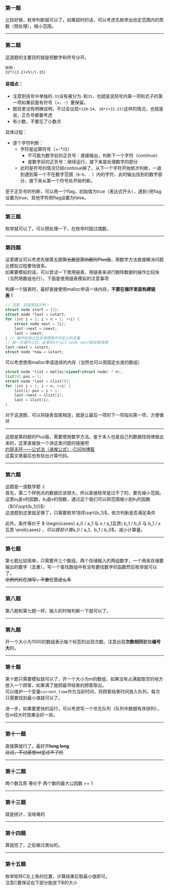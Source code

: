### 第一题

比较好做，枚举判断就可以了。如果超时的话，可以考虑先枚举出给定范围内的质数（预处理），缩小范围。

---

### 第二题

这道题的主要目的就是把数字和符号分开。

```text
样例：
32*((2-2)+5)/(-15)
```

#### 易错点：

- 注意到括号中单独的`-15`没有被分为`-`和`15`，也就是说括号内第一项和式子的第一项如果前面有符号（+、-）要保留。
- 题目里没有明确说明，不过会出现`+120-54`、`10*(+12-23)`这样的情况，也就是说，正负号都要考虑
- 有小数，不要忘了小数点

具体过程：

- 逐个字符判断：
    - 字符是运算符号（+-*/()）
        - 不可能为数字前的正负号：直接输出，判断下一个字符（continue）
        - 是数字前的正负号：继续运行，接下来是处理数字的部分
    - 此时是符号的情况已经continue掉了，从下一个字符开始依次判断，一直到遇到第一个不在数字范围（`0`-`9`、`.`
      ）内的字符，此时输出找到的数字部分，接下来从第一个符号处开始判断。

至于正负号的判断，可以用一个flag，初始值为true（表达式开头），遇到`(`把flag设置为true，其他字符把flag设置为false。

---

### 第三题

枚举就可以了。可以预处理一下，在枚举时跳过偶数。

---

### 第四题

这里建议可以考虑先做第五题~~第五题是第四题的Plus版~~，用数学方法直接解决问题比模拟过程要快很多。  
如果要模拟的话，可以尝试一下使用链表，用链表来进行删除数据的操作比较快（当然用数组也行）。下面是使用链表模拟的注意事项

构建一个链表时，最好直接使用malloc申请一块内存，**不要在循环里面构建链表！**

```c++
// 注意：这是错误示例！
struct node start = {1};
struct node *last = &start;
for (int i = 2; i < n + 1; ++i) {
    struct node next = {i};
    last->next = &next;
    last = &next;
} // 循环结束之后会清理循环中定义的变量
// 每一次循环之后，这里的struct node next都会被清理
last->next = &start;
struct node *now = &start;
```

可以考虑使用malloc申请连续的内存（当然也可以用固定长度的数组）

```c++
struct node *list = malloc(sizeof(struct node) * n);
list[0].pos = 1;
struct node *last = &list[0];
for (int i = 1; i < n; ++i) {
    list[i].pos = i + 1;
    last->next = &list[i];
    last = &list[i];
}
```

对于这道题，可以将链表首尾相连，就是让最后一项的下一项指向第一项，方便循环

---

这题是第四题的Plus版，需要使用数学方法。鉴于本人也是自己列数据找规律做出来的，这里直接放一个讲这类问题的链接吧  
[约瑟夫环——公式法（递推公式）-CSDN博客](https://blog.csdn.net/u011500062/article/details/72855826)  
这篇文章最后也有给出计算代码。

---

### 第六题

这题是一道数学题 :(  
首先，第二个样例点的数据应该很大，所以直接枚举是过不了的，要先缩小范围。  
这里$a_1$是$x$的因数，$b_1$是$x$的倍数，通过这个我们可以把范围缩小到$b_1$的因数（$O(\sqrt{b_1}))$）  
这道题到这里就足够了，只需要枚举1到$\sqrt{b_1}$，依次判断是否满足条件

此外，条件等价于
$
\begin{cases}
a_0 / a_1 与 x / a_1互质\\
b_1 / b_0 与 b_1 / x互质
\end{cases}
$，可以提前计算$a_0 / a_1$、$b_1 / b_0$，减小计算量。

---

### 第七题

第七题比较简单，只需要开三个数组，两个存储输入的两组数字，一个用来存储要输出的数字（去重），写一个查找数组中有没有要找数字的函数然后枚举就可以了。  
~~示例代码在胡写，不要在意这么多~~

---

### 第八题

第八题和第七题一样，输入的时候判断一下就可以了。

---

### 第九题

开一个大小为1000的数组表示每个标签的出现次数。注意出现**次数相同**要取**编号大**的。

---

### 第十题

第十题只需要模拟就可以了，开一个大小为m的数组，如果没有占满就取空的地方放入一个顾客，如果满了就把最早结束的顾客取出。  
可以维护一个变量`current_time`作为当前时间，将顾客结束时间放入队列，每次只需要找到最小值就可以了。  

进一步，如果要更快的运行，可以考虑写一个优先队列（队列中数据有序排列），在m较大时效果会好一些。

---

### 第十一题

直接算就行了。最好开**long long**  
~~没试，不过感觉int是过不了的~~

---

### 第十二题

两个数互质 等价于 两个数的最大公因数 == 1  

---

### 第十三题

就是统计，没啥难的

---

### 第十四题

算就完了，之前做过类似的。  

---

### 第十五题

枚举矩阵C左上角的位置，计算结果后取最小值即可。  
注意C要保证右下部分能放下B的大小  
